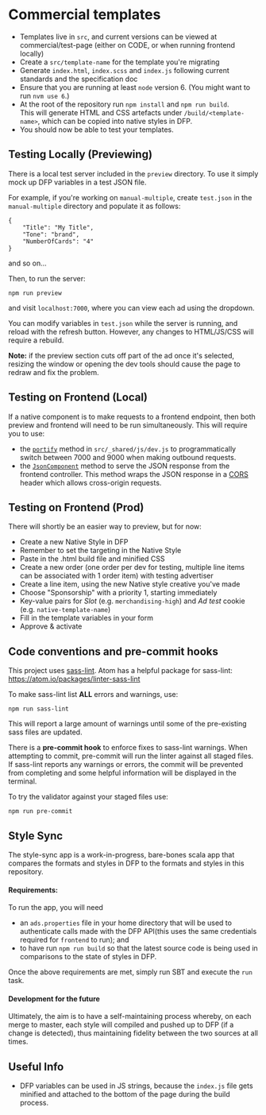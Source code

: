 # Commercial templates

- Templates live in `src`, and current versions can be viewed at commercial/test-page (either on CODE, or when running frontend locally)
- Create a `src/template-name` for the template you're migrating
- Generate `index.html`, `index.scss` and `index.js` following current standards and the specification doc
- Ensure that you are running at least `node` version 6. (You might want to run `nvm use 6`.)
- At the root of the repository run `npm install` and `npm run build`.  
  This will generate HTML and CSS artefacts under `/build/<template-name>`, which can be copied into native styles in DFP.
- You should now be able to test your templates.

## Testing Locally (Previewing)

There is a local test server included in the `preview` directory. To use it simply mock up DFP variables in a test JSON file.

For example, if you're working on `manual-multiple`, create `test.json` in the `manual-multiple` directory and populate it as follows:

```
{
    "Title": "My Title",
    "Tone": "brand",
    "NumberOfCards": "4"
}
```

and so on...

Then, to run the server:

```
npm run preview
```

and visit `localhost:7000`, where you can view each ad using the dropdown.

You can modify variables in `test.json` while the server is running, and reload with the refresh button. However, any changes to HTML/JS/CSS will require a rebuild.

**Note:** if the preview section cuts off part of the ad once it's selected, resizing the window or opening the dev tools should cause the page to redraw and fix the problem.

## Testing on Frontend (Local)
If a native component is to make requests to a frontend endpoint, then both preview and frontend will need to be run simultaneously.
This will require you to use:

- the [`portify`](https://github.com/guardian/commercial-templates/blob/master/src/_shared/js/dev.js) method in `src/_shared/js/dev.js` to programmatically switch between 7000 and 9000 when making outbound requests.
- the [`JsonComponent`](https://github.com/guardian/frontend/blob/master/common/app/common/JsonComponent.scala) method to serve the JSON response from the frontend controller. This method wraps the JSON response in a [CORS](https://github.com/guardian/frontend/blob/master/common/app/model/Cors.scala) header which allows cross-origin requests.

## Testing on Frontend (Prod)

There will shortly be an easier way to preview, but for now:

- Create a new Native Style in DFP
- Remember to set the targeting in the Native Style
- Paste in the .html build file and minified CSS
- Create a new order (one order per dev for testing, multiple line items can be associated with 1 order item) with testing advertiser
- Create a line item, using the new Native style creative you've made
- Choose "Sponsorship" with a priority 1, starting immediately
- Key-value pairs for *Slot* (e.g. `merchandising-high`) and *Ad test* cookie (e.g. `native-template-name`)
- Fill in the template variables in your form
- Approve & activate

## Code conventions and pre-commit hooks

This project uses [sass-lint](https://github.com/sasstools/sass-lint). Atom has a helpful package for sass-lint: https://atom.io/packages/linter-sass-lint

To make sass-lint list **ALL** errors and warnings, use:

```
npm run sass-lint

```

This will report a large amount of warnings until some of the pre-existing sass files are updated.

There is a **pre-commit hook** to enforce fixes to sass-lint warnings. When
attempting to commit, pre-commit will run the linter against all staged files. If sass-lint reports any warnings or errors, the commit will be prevented from completing and some helpful information will be displayed in the terminal.

To try the validator against your staged files use:

```
npm run pre-commit

```

## Style Sync

The style-sync app is a work-in-progress, bare-bones scala app that compares the formats and styles in DFP to the formats and styles in this repository.

#### Requirements:

To run the app, you will need
- an `ads.properties` file in your home directory that will be used to authenticate calls made with the DFP API(this uses the same credentials required for `frontend` to run); and
- to have run `npm run build` so that the latest source code is being used in comparisons to the state of styles in DFP.

Once the above requirements are met, simply run SBT and execute the `run` task.

#### Development for the future

Ultimately, the aim is to have a self-maintaining process whereby, on each merge to master, each style will compiled and pushed up to DFP (if a change is detected), thus maintaining fidelity between the two sources at all times.

## Useful Info

- DFP variables can be used in JS strings, because the `index.js` file gets minified and attached to the bottom of the page during the build process.
